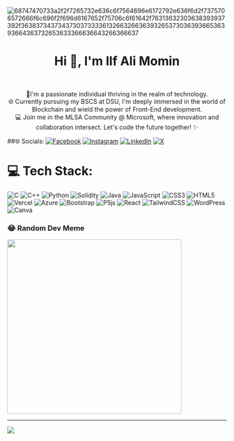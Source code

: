 ![68747470733a2f2f7265732e636c6f7564696e6172792e636f6d2f7375706572666f6c696f2f696d6167652f75706c6f61642f76313632303638393937392f363837343734373037333361326632663639326537303639366536393664363732653633366636643266366637](https://github.com/Ilf-Ali-Momin/Ilf-Ali-Momin/assets/109297627/4f6ed13c-6425-4020-99bd-893bb6e8a09d)

<h1 align="center">Hi 👋, I'm Ilf Ali Momin</h1>


<br><p align="center">🚀I'm a passionate individual thriving in the realm of technology. <br>🌐 Currently pursuing my BSCS at DSU, I'm deeply immersed in the world of Blockchain and wield the power of Front-End development. <br>💻 Join me in the MLSA Community @ Microsoft, where innovation and collaboration intersect. Let's code the future together! ✨ </p>

##🌐 Socials:
[![Facebook](https://img.shields.io/badge/Facebook-%231877F2.svg?logo=Facebook&logoColor=white)](https://facebook.com/ilfali.momin) [![Instagram](https://img.shields.io/badge/Instagram-%23E4405F.svg?logo=Instagram&logoColor=white)](https://instagram.com/ilfali.momin) [![LinkedIn](https://img.shields.io/badge/LinkedIn-%230077B5.svg?logo=linkedin&logoColor=white)](https://linkedin.com/in/ilfali-momin) [![X](https://img.shields.io/badge/X-black.svg?logo=X&logoColor=white)](https://x.com/ilfalimomin) 

# 💻 Tech Stack:
![C](https://img.shields.io/badge/c-%2300599C.svg?style=for-the-badge&logo=c&logoColor=white) ![C++](https://img.shields.io/badge/c++-%2300599C.svg?style=for-the-badge&logo=c%2B%2B&logoColor=white) ![Python](https://img.shields.io/badge/python-3670A0?style=for-the-badge&logo=python&logoColor=ffdd54) ![Solidity](https://img.shields.io/badge/Solidity-%23363636.svg?style=for-the-badge&logo=solidity&logoColor=white) ![Java](https://img.shields.io/badge/java-%23ED8B00.svg?style=for-the-badge&logo=openjdk&logoColor=white) ![JavaScript](https://img.shields.io/badge/javascript-%23323330.svg?style=for-the-badge&logo=javascript&logoColor=%23F7DF1E) ![CSS3](https://img.shields.io/badge/css3-%231572B6.svg?style=for-the-badge&logo=css3&logoColor=white) ![HTML5](https://img.shields.io/badge/html5-%23E34F26.svg?style=for-the-badge&logo=html5&logoColor=white) ![Vercel](https://img.shields.io/badge/vercel-%23000000.svg?style=for-the-badge&logo=vercel&logoColor=white) ![Azure](https://img.shields.io/badge/azure-%230072C6.svg?style=for-the-badge&logo=microsoftazure&logoColor=white) ![Bootstrap](https://img.shields.io/badge/bootstrap-%238511FA.svg?style=for-the-badge&logo=bootstrap&logoColor=white) ![P5js](https://img.shields.io/badge/p5.js-ED225D?style=for-the-badge&logo=p5.js&logoColor=FFFFFF) ![React](https://img.shields.io/badge/react-%2320232a.svg?style=for-the-badge&logo=react&logoColor=%2361DAFB) ![TailwindCSS](https://img.shields.io/badge/tailwindcss-%2338B2AC.svg?style=for-the-badge&logo=tailwind-css&logoColor=white) ![WordPress](https://img.shields.io/badge/WordPress-%23117AC9.svg?style=for-the-badge&logo=WordPress&logoColor=white) ![Canva](https://img.shields.io/badge/Canva-%2300C4CC.svg?style=for-the-badge&logo=Canva&logoColor=white)

### 😂 Random Dev Meme
<img src='https://randommeme-five.vercel.app/' style="height: 400px;"/>

---
[![](https://visitcount.itsvg.in/api?id=Ilf-Ali-Momin&icon=8&color=4)](https://visitcount.itsvg.in)

<!-- Proudly created with GPRM ( https://gprm.itsvg.in ) -->
